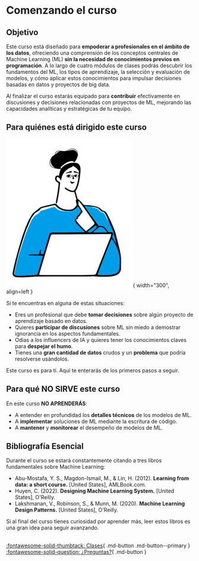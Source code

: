 # Comenzando el curso

## Objetivo

Este curso está diseñado para **empoderar a profesionales en el ámbito de los datos**, ofreciendo una comprensión de los conceptos centrales de Machine Learning (ML) **sin la necesidad de conocimientos previos en programación**. A lo largo de cuatro módulos de clases podrás descubrir los fundamentos del ML, los tipos de aprendizaje, la selección y evaluación de modelos, y cómo aplicar estos conocimientos para impulsar decisiones basadas en datos y proyectos de big data.

Al finalizar el curso estarás equipado para **contribuir** efectivamente en discusiones y decisiones relacionadas con proyectos de ML, mejorando las capacidades analíticas y estratégicas de tu equipo.

## Para quiénes está dirigido este curso

![Portada](assets/images/BigShoes-Torso2.png){ width="300", align=left }

Si te encuentras en alguna de estas situaciones:

* Eres un profesional que debe **tomar decisiones** sobre algún proyecto de aprendizaje basado en datos.
* Quieres **participar de discusiones** sobre ML sin miedo a demostrar ignorancia en los aspectos fundamentales.
* Odias a los influencers de IA y quieres tener los conocimientos claves para **despejar el humo**.
* Tienes una **gran cantidad de datos** crudos y un **problema** que podría resolverse usándolos. 

Este curso es para tí. Aquí te enterarás de los primeros pasos a seguir.

## Para qué NO SIRVE este curso

En este curso **NO APRENDERÁS**:

* A entender en profundidad los **detalles técnicos** de los modelos de ML.
* A **implementar** soluciones de ML mediante la escritura de código.
* A **mantener** y **monitorear** el desempeño de modelos de ML.

## Bibliografía Esencial

Durante el curso se estará constantemente citando a tres libros fundamentales sobre Machine Learning:

- Abu-Mostafa, Y. S., Magdon-Ismail, M., & Lin, H. (2012). **Learning from data: a short course.** [United States], AMLBook.com.
- Huyen, C. (2022). **Designing Machine Learning System.** [United States], O'Reilly.
- Lakshmanan, V., Robinson, S., & Munn, M. (2020). **Machine Learning Design Patterns.** [United States], O'Reilly.

Si al final del curso tienes curiosidad por aprender más, leer estos libros es una gran idea para seguir avanzando.
<br>
<br>

[:fontawesome-solid-thumbtack: Clases](lectures/index.md){ .md-button .md-button--primary } [:fontawesome-solid-question: ¿Preguntas?](questions/index.md){ .md-button }